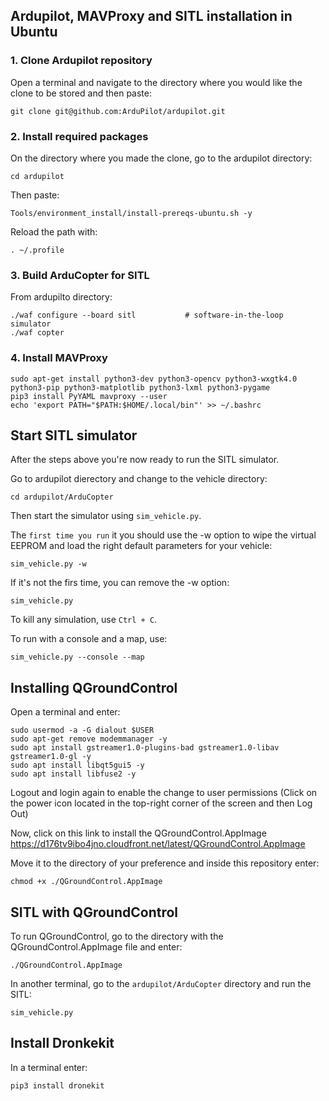 ## Ardupilot, MAVProxy and SITL installation in Ubuntu

### 1. Clone Ardupilot repository

Open a terminal and navigate to the directory where you would like the clone to be stored and then paste:

```
git clone git@github.com:ArduPilot/ardupilot.git
```

### 2. Install required packages

On the directory where you made the clone, go to the ardupilot directory:

```
cd ardupilot
```

Then paste:

```
Tools/environment_install/install-prereqs-ubuntu.sh -y
```

Reload the path with:
```
. ~/.profile
```

### 3. Build ArduCopter for SITL
From ardupilto directory:

```
./waf configure --board sitl           # software-in-the-loop simulator
./waf copter
```
### 4. Install MAVProxy
```
sudo apt-get install python3-dev python3-opencv python3-wxgtk4.0 python3-pip python3-matplotlib python3-lxml python3-pygame
pip3 install PyYAML mavproxy --user
echo 'export PATH="$PATH:$HOME/.local/bin"' >> ~/.bashrc
```
## Start SITL simulator
After the steps above you're now ready to run the SITL simulator.

Go to ardupilot dierectory and change to the vehicle directory:

```
cd ardupilot/ArduCopter
```

Then start the simulator using `sim_vehicle.py`.

The `first time you run` it you should use the -w option to wipe the virtual EEPROM and load the right default parameters for your vehicle:

```
sim_vehicle.py -w
```

If it's not the firs time, you can remove the -w option:

```
sim_vehicle.py
```

To kill any simulation, use `Ctrl + C`.

To run with a console and a map, use:
```
sim_vehicle.py --console --map
```

## Installing QGroundControl

Open a terminal and enter:

```
sudo usermod -a -G dialout $USER
sudo apt-get remove modemmanager -y
sudo apt install gstreamer1.0-plugins-bad gstreamer1.0-libav gstreamer1.0-gl -y
sudo apt install libqt5gui5 -y
sudo apt install libfuse2 -y
```

Logout and login again to enable the change to user permissions (Click on the power icon located in the top-right corner of the screen and then Log Out)

Now, click on this link to install the QGroundControl.AppImage
https://d176tv9ibo4jno.cloudfront.net/latest/QGroundControl.AppImage

Move it to the directory of your preference and inside this repository enter:

```
chmod +x ./QGroundControl.AppImage
```

## SITL with QGroundControl

To run QGroundControl, go to the directory with the QGroundControl.AppImage file and enter:

```
./QGroundControl.AppImage
```

In another terminal, go to the `ardupilot/ArduCopter` directory and run the SITL:

```
sim_vehicle.py 
```


## Install Dronkekit

In a terminal enter:
```
pip3 install dronekit
```

